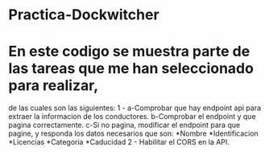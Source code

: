 # Practica-Dockwitcher

# En este codigo se muestra parte de las tareas que me han seleccionado para realizar, 
de las cuales son las siguientes:
1 - a-Comprobar que hay endpoint api para extraer la informacion de los conductores.
    b-Comprobar el endpoint y que pagina correctamente.
    c-Si no pagina, modificar el endpoint para que pagine, y responda los datos necesarios que son:
        *Nombre
        *Identificacion
        *Licencias
        *Categoria
        *Caducidad
2 - Habilitar el CORS en la API.
